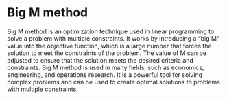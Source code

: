 # Big M method

Big M method is an optimization technique used in linear programming to solve a problem with multiple constraints. It works by introducing a “big M” value into the objective function, which is a large number that forces the solution to meet the constraints of the problem. The value of M can be adjusted to ensure that the solution meets the desired criteria and constraints. Big M method is used in many fields, such as economics, engineering, and operations research. It is a powerful tool for solving complex problems and can be used to create optimal solutions to problems with multiple constraints.
